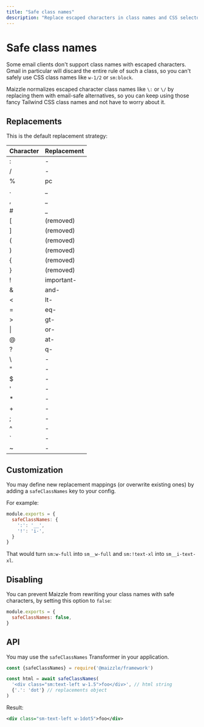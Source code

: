 ```yaml
---
title: "Safe class names"
description: "Replace escaped characters in class names and CSS selectors for better email client compatibility"
---
```


# Safe class names

Some email clients don't support class names with escaped characters. Gmail in particular will discard the entire rule of such a class, so you can't safely use CSS class names like `w-1/2` or `sm:block`.

Maizzle normalizes escaped character class names like `\:` or `\/` by replacing them with email-safe alternatives, so you can keep using those fancy Tailwind CSS class names and not have to worry about it.

## Replacements

This is the default replacement strategy:

| Character | Replacement |
|-----------|-------------|
| :         | -           |
| /         | -           |
| %         | pc          |
| .         | _           |
| ,         | _           |
| #         | _           |
| [         | (removed)   |
| ]         | (removed)   |
| (         | (removed)   |
| )         | (removed)   |
| {         | (removed)   |
| }         | (removed)   |
| !         | important-  |
| &         | and-        |
| <         | lt-         |
| =         | eq-         |
| >         | gt-         |
| \|        | or-         |
| @         | at-         |
| ?         | q-          |
| \         | -           |
| "         | -           |
| $         | -           |
| '         | -           |
| *         | -           |
| +         | -           |
| ;         | -           |
| ^         | -           |
| `         | -           |
| ~         | -           |

## Customization

You may define new replacement mappings (or overwrite existing ones) by adding a `safeClassNames` key to your config.

For example:

<code-sample title="config.js">

  ```js
  module.exports = {
    safeClassNames: {
      ':': '__',
      '!': 'i-',
    }
  }
  ```

</code-sample>

That would turn `sm:w-full` into `sm__w-full` and `sm:!text-xl` into `sm__i-text-xl`.

## Disabling

You can prevent Maizzle from rewriting your class names with safe characters, by setting this option to `false`:

<code-sample title="config.js">

  ```js
  module.exports = {
    safeClassNames: false,
  }
  ```

</code-sample>

## API

You may use the `safeClassNames` Transformer in your application.

<code-sample title="app.js">

  ```js
  const {safeClassNames} = require('@maizzle/framework')

  const html = await safeClassNames(
    '<div class="sm:text-left w-1.5">foo</div>', // html string
    {'.': 'dot'} // replacements object
  )
  ```

</code-sample>

Result:

```xml
<div class="sm-text-left w-1dot5">foo</div>
```
